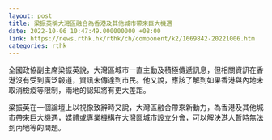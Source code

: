 ```yaml
---
layout: post
title: 梁振英稱大灣區融合為香港及其他城市帶來巨大機遇
date: 2022-10-06 10:47:49.000000000 +08:00
link: https://news.rthk.hk/rthk/ch/component/k2/1669842-20221006.htm
categories: rthk
---
```


全國政協副主席梁振英說，大灣區城市一直主動及積極傳遞訊息，但相關資訊在香港沒有受到廣泛報道，資訊未傳達到市民。他又說，應該了解到如果香港與內地未取消檢疫等限制，兩地的認知將有更大差距。

梁振英在一個論壇上以視像致辭時又說，大灣區融合帶來新動力，為香港及其他城市帶來巨大機遇，媒體或專業機構在大灣區城市設立分會，可以解決港人暫時無法到內地等的問題。

